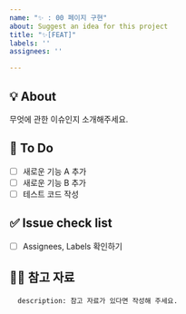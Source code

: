 ```yaml
---
name: "✨ : 00 페이지 구현"
about: Suggest an idea for this project
title: "✨[FEAT]"
labels: ''
assignees: ''

---
```


## 💡 About
무엇에 관한 이슈인지 소개해주세요.

## 📝 To Do
- [ ] 새로운 기능 A 추가
- [ ] 새로운 기능 B 추가
- [ ] 테스트 코드 작성

## ✅ Issue check list
- [ ] Assignees, Labels 확인하기

## 🙋🏻 참고 자료
      description: 참고 자료가 있다면 작성해 주세요.
